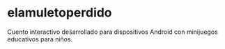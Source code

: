 # elamuletoperdido
Cuento interactivo desarrollado para dispositivos Android con minijuegos educativos para niños. 
